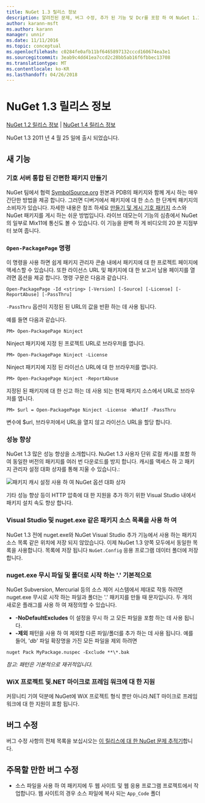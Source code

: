 ```yaml
---
title: NuGet 1.3 릴리스 정보
description: 알려진된 문제, 버그 수정, 추가 된 기능 및 Dcr를 포함 하 여 NuGet 1.3에 대 한 릴리스 정보입니다.
author: karann-msft
ms.author: karann
manager: unnir
ms.date: 11/11/2016
ms.topic: conceptual
ms.openlocfilehash: c0284fe0afb11bf6465897132cccd160674ea3e1
ms.sourcegitcommit: 3eab9c4dd41ea7ccd2c28bb5ab16f6fbbec13708
ms.translationtype: MT
ms.contentlocale: ko-KR
ms.lasthandoff: 04/26/2018
---
```

# <a name="nuget-13-release-notes"></a>NuGet 1.3 릴리스 정보

[NuGet 1.2 릴리스 정보](../release-notes/nuget-1.2.md) | [NuGet 1.4 릴리스 정보](../release-notes/nuget-1.4.md)

NuGet 1.3 2011 년 4 월 25 일에 출시 되었습니다.

## <a name="new-features"></a>새 기능

### <a name="streamlined-package-creation-with-symbol-server-integration"></a>기호 서버 통합 된 간편한 패키지 만들기

NuGet 팀에서 협력 [SymbolSource.org](http://www.symbolsource.org/) 원본과 PDB의 패키지와 함께 게시 하는 매우 간단한 방법을 제공 합니다. 그러면 디버거에서 패키지에 대 한 소스 한 단계씩 패키지의 소비자가 있습니다. 자세한 내용은 참조 하세요 [만들기 및 게시 기호 패키지](../create-packages/symbol-packages.md) 소스와 NuGet 패키지를 게시 하는 쉬운 방법입니다. 라이브 데모는이 기능의 심층에서 NuGet의 일부로 Mix11에 통신도 볼 수 있습니다. 이 기능을 완벽 하 게 비디오의 20 분 지점부터 보여 줍니다.

### <a name="open-packagepage-command"></a>`Open-PackagePage` 명령

이 명령을 사용 하면 쉽게 패키지 관리자 콘솔 내에서 패키지에 대 한 프로젝트 페이지에 액세스할 수 있습니다. 또한 라이선스 URL 및 패키지에 대 한 보고서 남용 페이지를 열려면 옵션을 제공 합니다.
명령 구문은 다음과 같습니다.

    Open-PackagePage -Id <string> [-Version] [-Source] [-License] [-ReportAbuse] [-PassThru]

`-PassThru` 옵션이 지정된 된 URL의 값을 반환 하는 데 사용 됩니다.

예를 들면 다음과 같습니다.

    PM> Open-PackagePage Ninject

Ninject 패키지에 지정 된 프로젝트 URL로 브라우저를 엽니다.

    PM> Open-PackagePage Ninject -License

Ninject 패키지에 지정 된 라이선스 URL에 대 한 브라우저를 엽니다.

    PM> Open-PackagePage Ninject -ReportAbuse

지정된 된 패키지에 대 한 신고 하는 데 사용 되는 현재 패키지 소스에서 URL로 브라우저를 엽니다.

    PM> $url = Open-PackagePage Ninject -License -WhatIf -PassThru

변수에 $url, 브라우저에서 URL을 열지 않고 라이선스 URL을 할당 합니다.

### <a name="performance-improvements"></a>성능 향상

NuGet 1.3 많은 성능 향상을 소개합니다. NuGet 1.3 사용자 단위 로컬 캐시를 포함 하 여 동일한 버전의 패키지를 여러 번 다운로드를 방지 합니다. 캐시를 액세스 하 고 패키지 관리자 설정 대화 상자를 통해 지울 수 있습니다.:

![패키지 캐시 설정 사용 하 여 NuGet 옵션 대화 상자](./media/nuget-options.png)

기타 성능 향상 등이 HTTP 압축에 대 한 지원을 추가 하기 위한 Visual Studio 내에서 패키지 설치 속도 향상 합니다.

### <a name="visual-studio-and-nugetexe-uses-the-same-list-of-package-sources"></a>Visual Studio 및 nuget.exe 같은 패키지 소스 목록을 사용 하 여

NuGet 1.3 전에 nuget.exe와 NuGet Visual Studio 추가 기능에서 사용 하는 패키지 소스 목록 같은 위치에 저장 되지 않았습니다. 이제 NuGet 1.3 양쪽 모두에서 동일한 목록을 사용합니다. 목록에 저장 됩니다 `NuGet.Config` 응용 프로그램 데이터 폴더에 저장 합니다.

### <a name="nugetexe-ignores-files-and-folders-that-start-with--by-default"></a>nuget.exe 무시 파일 및 폴더로 시작 하는 '.' 기본적으로

NuGet Subversion, Mercurial 등의 소스 제어 시스템에서 제대로 작동 하려면 nuget.exe 무시로 시작 하는 파일과 폴더는 '.' 패키지를 만들 때 문자입니다. 두 개의 새로운 플래그를 사용 하 여 재정의할 수 있습니다.

* __-NoDefaultExcludes__ 이 설정을 무시 하 고 모든 파일을 포함 하는 데 사용 됩니다.
* __-제외__ 패턴을 사용 하 여 제외할 다른 파일/폴더를 추가 하는 데 사용 됩니다. 예를 들어, '_db_' 파일 확장명을 가진 모든 파일을 제외 하려면

```
nuget Pack MyPackage.nuspec -Exclude **\*.bak
```  

_참고: 패턴은 기본적으로 재귀적입니다._

### <a name="support-for-wix-projects-and-the-net-micro-framework"></a>WiX 프로젝트 및.NET 마이크로 프레임 워크에 대 한 지원

커뮤니티 기여 덕분에 NuGet에 WiX 프로젝트 형식 뿐만 아니라.NET 마이크로 프레임 워크에 대 한 지원이 포함 됩니다.

## <a name="bug-fixes"></a>버그 수정

버그 수정 사항의 전체 목록을 보십시오는 [이 릴리스에 대 한 NuGet 문제 추적기](http://nuget.codeplex.com/workitem/list/advanced?keyword=&status=All&type=All&priority=All&release=NuGet%201.3&assignedTo=All&component=All&sortField=LastUpdatedDate&sortDirection=Descending&page=0)합니다.

## <a name="bug-fixes-worth-noting"></a>주목할 만한 버그 수정

* 소스 파일을 사용 하 여 패키지에 두 웹 사이트 및 웹 응용 프로그램 프로젝트에서 작업합니다.
웹 사이트의 경우 소스 파일에 복사 되는 `App_Code` 폴더
